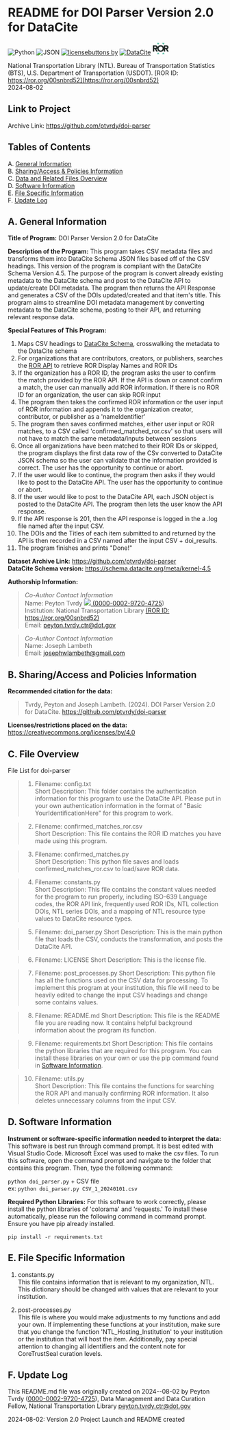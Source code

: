 # README for DOI Parser Version 2.0 for DataCite   

![Python](https://img.shields.io/badge/python-3670A0?style=for-the-badge&logo=python&logoColor=ffdd54) <img src="https://img.shields.io/badge/json-000000?style=for-the-badge&logo=json&logoColor=white" alt="JSON" height="28"> <a href="https://creativecommons.org/licenses/by/4.0"><img src="https://licensebuttons.net/l/by/3.0/88x31.png" alt="licensebuttons by" height="28"></a> <a href="https://datacite.org/"><img src="https://datacite.org/wp-content/uploads/2023/05/DataCite-Logo_secondary.png" alt="DataCite" height="28"></a> <a href="https://ror.org"><img src="https://raw.githubusercontent.com/ror-community/ror-logos/main/ror-icon-rgb.svg" alt="Research Organization Registry (ROR)" height="28"></a>    

National Transportation Library (NTL). Bureau of Transportation Statistics (BTS), U.S. Department of Transportation (USDOT). [ROR ID: https://ror.org/00snbrd52](https://ror.org/00snbrd52)  
2024-08-02  

## Link to Project  
Archive Link: <https://github.com/ptvrdy/doi-parser>  

## Tables of Contents  
A. [General Information](#a-general-information)  
B. [Sharing/Access & Policies Information](#b-sharingaccess-and-policies-information)  
C. [Data and Related Files Overview](#c-file-overview)  
D. [Software Information](#d-software-information)  
E. [File Specific Information](#e-file-specific-information)  
F. [Update Log](#f-update-log)  

## A. General Information  

**Title of Program:**  DOI Parser Version 2.0 for DataCite

**Description of the Program:** This program takes CSV metadata files and transforms them into DataCite Schema JSON files based off of the CSV headings. This version of the program is compliant with the DataCite Schema Version 4.5. The purpose of the program is convert already existing metadata to the DataCite schema and post to the DataCite API to update/create DOI metadata. The program then returns the API Response and generates a CSV of the DOIs updated/created and that item's title. This program aims to streamline DOI metadata management by converting metadata to the DataCite schema, posting to their API, and returning relevant response data. 

**Special Features of This Program:**
1. Maps CSV headings to [DataCite Schema](https://schema.datacite.org/meta/kernel-4.5), crosswalking the metadata to the DataCite schema  
2. For organizations that are contributors, creators, or publishers, searches the [ROR API](https://ror.org/) to retrieve ROR Display Names and ROR IDs  
3. If the organization has a ROR ID, the program asks the user to confirm the match provided by the ROR API. If the API is down or cannot confirm a match, the user can manually add ROR information. If there is no ROR ID for an organization, the user can skip ROR input
4. The program then takes the confirmed ROR information or the user input of ROR information and appends it to the organization creator, contributor, or publisher as a 'nameIdentifier' 
4. The program then saves confirmed matches, either user input or ROR matches, to a CSV called 'confirmed_matched_ror.csv' so that users will not have to match the same metadata/inputs between sessions  
5. Once all organizations have been matched to their ROR IDs or skipped, the program displays the first data row of the CSv converted to DataCite JSON schema so the user can validate that the information provided is correct. The user has the opportunity to continue or abort.  
6. If the user would like to continue, the program then asks if they would like to post to the DataCite API. The user has the opportunity to continue or abort.
7. If the user would like to post to the DataCite API, each JSON object is posted to the DataCite API. The program then lets the user know the API response.
8. If the API response is 201, then the API response is logged in the a .log file named after the input CSV.
9. The DOIs and the Titles of each item submitted to and returned by the API is then recorded in a CSV named after the input CSV + doi_results.
10. The program finishes and prints "Done!"  

**Dataset Archive Link:** <https://github.com/ptvrdy/doi-parser>  
**DataCite Schema version:** <https://schema.datacite.org/meta/kernel-4.5>  

**Authorship Information:**  

>  *Co-Author Contact Information*  
>  Name: Peyton Tvrdy <a href="https://orcid.org/0000-0002-9720-4725"><img src="https://th.bing.com/th/id/OIP.8aLkQghWV6uvFMxGtFAgmwHaHa?rs=1&pid=ImgDetMain" height="19"> ([0000-0002-9720-4725](https://orcid.org/0000-0002-9720-4725))   
>  Institution: National Transportation Library [(ROR ID: https://ror.org/00snbrd52)](https://ror.org/00snbrd52)   
>  Email: peyton.tvrdy.ctr@dot.gov  

>  *Co-Author Contact Information*  
>  Name: Joseph Lambeth  
>  Email: josephwlambeth@gmail.com  

## B. Sharing/Access and Policies Information  

**Recommended citation for the data:**  

>  Tvrdy, Peyton and Joseph Lambeth. (2024). DOI Parser Version 2.0 for DataCite. <https://github.com/ptvrdy/doi-parser>  

**Licenses/restrictions placed on the data:** https://creativecommons.org/licenses/by/4.0  
 
## C. File Overview  

File List for doi-parser  

>  1. Filename: config.txt  
>  Short Description:  This folder contains the authentication information for this program to use the DataCite API. Please put in your own authentication information in the format of "Basic YourIdentificationHere" for this program to work.    

>  2. Filename: confirmed_matches_ror.csv  
>  Short Description:  This file contains the ROR ID matches you have made using this program.   

>  3. Filename: confirmed_matches.py  
>  Short Description:  This python file saves and loads confirmed_matches_ror.csv to load/save ROR data.   

>  4. Filename: constants.py  
>  Short Description:  This file contains the constant values needed for the program to run properly, including ISO-639 Language codes, the ROR API link, frequently used ROR IDs, NTL collection DOIs, NTL series DOIs, and a mapping of NTL resource type values to DataCite resource types.  

>  5. Filename: doi_parser.py
>  Short Description:  This is the main python file that loads the CSV, conducts the transformation, and posts the DataCite API.  

>  6. Filename: LICENSE
>  Short Description: This is the license file. 

>  7. Filename: post_processes.py
>  Short Description:  This python file has all the functions used on the CSV data for processing. To implement this program at your institution, this file will need to be heavily edited to change the input CSV headings and change some contains values.  

>  8. Filename: README.md
>  Short Description:  This file is the README file you are reading now. It contains helpful background information about the program its function.  

>  9. Filename: requirements.txt
>  Short Description:  This file contains the python libraries that are required for this program. You can install these libraries on your own or use the pip command found in [Software Information](#d-software-information). 

>  10. Filename: utils.py  
>  Short Description:  This file contains the functions for searching the ROR API and manually confirming ROR information. It also deletes unnecessary columns from the input CSV.  

## D. Software Information  

**Instrument or software-specific information needed to interpret the data:** This software is best run through command prompt. It is best edited with Visual Studio Code. Microsoft Excel was used to make the csv files. To run this software, open the command prompt and navigate to the folder that contains this program. Then, type the following command:  

`python doi_parser.py` + CSV file  
ex: `python doi_parser.py CSV_1_20240101.csv`  

**Required Python Libraries:** For this software to work correctly, please install the python libraries of 'colorama' and 'requests.' To install these automatically, please run the following command in command prompt. Ensure you have pip already installed.  

```  
pip install -r requirements.txt
```

## E. File Specific Information  

1. constants.py  
This file contains information that is relevant to my organization, NTL. This dictionary should be changed with values that are relevant to your institution.  

2. post-processes.py  
This file is where you would make adjustments to my functions and add your own. If implementing these functions at your institution, make sure that you change the function 'NTL_Hosting_Institution' to your institution or the institution that will host the item. Additionally, pay special attention to changing all identifiers and the content note for CoreTrustSeal curation levels.  

## F. Update Log  

This README.md file was originally created on 2024--08-02 by Peyton Tvrdy ([0000-0002-9720-4725](https://orcid.org/0000-0002-9720-4725)), Data Management and Data Curation Fellow, National Transportation Library <peyton.tvrdy.ctr@dot.gov>  
 
2024-08-02: Version 2.0 Project Launch and README created  
